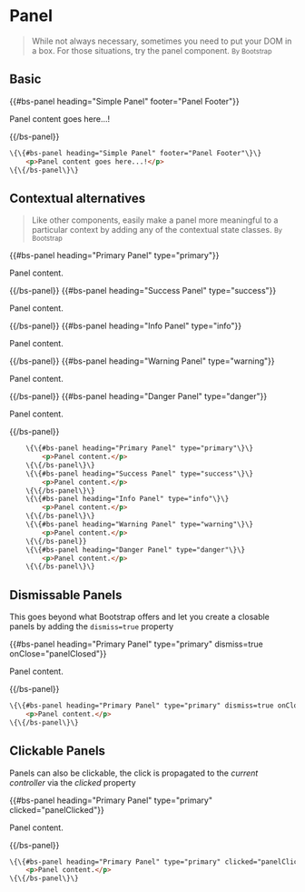 # Panel

> While not always necessary, sometimes you need to put your DOM in a box. For those situations, try the panel component.
<small>By Bootstrap</small>

## Basic

<div class="bs-example">
    {{#bs-panel heading="Simple Panel" footer="Panel Footer"}}
        <p>Panel content goes here...!</p>
    {{/bs-panel}}
</div>

``` html
\{\{#bs-panel heading="Simple Panel" footer="Panel Footer"\}\}
    <p>Panel content goes here...!</p>
\{\{/bs-panel\}\}
```

## Contextual alternatives

> Like other components, easily make a panel more meaningful to a particular context by adding any of the contextual state classes.
<small>By Bootstrap</small>

<div class="bs-example">
    {{#bs-panel heading="Primary Panel" type="primary"}}
        <p>Panel content.</p>
    {{/bs-panel}}
    {{#bs-panel heading="Success Panel" type="success"}}
        <p>Panel content.</p>
    {{/bs-panel}}
    {{#bs-panel heading="Info Panel" type="info"}}
        <p>Panel content.</p>
    {{/bs-panel}}
    {{#bs-panel heading="Warning Panel" type="warning"}}
        <p>Panel content.</p>
    {{/bs-panel}}
    {{#bs-panel heading="Danger Panel" type="danger"}}
        <p>Panel content.</p>
    {{/bs-panel}}
</div>

``` html
    \{\{#bs-panel heading="Primary Panel" type="primary"\}\}
        <p>Panel content.</p>
    \{\{/bs-panel\}\}
    \{\{#bs-panel heading="Success Panel" type="success"\}\}
        <p>Panel content.</p>
    \{\{/bs-panel\}\}
    \{\{#bs-panel heading="Info Panel" type="info"\}\}
        <p>Panel content.</p>
    \{\{/bs-panel\}\}
    \{\{#bs-panel heading="Warning Panel" type="warning"\}\}
        <p>Panel content.</p>
    \{\{/bs-panel}}
    \{\{#bs-panel heading="Danger Panel" type="danger"\}\}
        <p>Panel content.</p>
    \{\{/bs-panel\}\}
```

## Dismissable Panels

This goes beyond what Bootstrap offers and let you create a closable panels by adding the `dismiss=true` property

<div class="bs-example">
    {{#bs-panel heading="Primary Panel" type="primary" dismiss=true onClose="panelClosed"}}
        <p>Panel content.</p>
    {{/bs-panel}}
</div>


``` html
\{\{#bs-panel heading="Primary Panel" type="primary" dismiss=true onClose="panelClosed"\}\}
    <p>Panel content.</p>
\{\{/bs-panel\}\}
```

## Clickable Panels

Panels can also be clickable, the click is propagated to the _current controller_ via the _clicked_ property


<div class="bs-example">
    {{#bs-panel heading="Primary Panel" type="primary" clicked="panelClicked"}}
        <p>Panel content.</p>
    {{/bs-panel}}
</div>

``` html
\{\{#bs-panel heading="Primary Panel" type="primary" clicked="panelClicked"\}\}
    <p>Panel content.</p>
\{\{/bs-panel\}\}
```